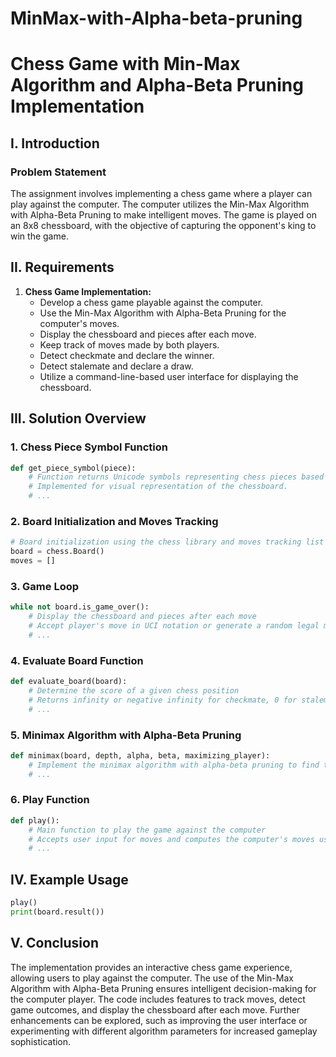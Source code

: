 # MinMax-with-Alpha-beta-pruning
# Chess Game with Min-Max Algorithm and Alpha-Beta Pruning Implementation

## I. Introduction

### Problem Statement
The assignment involves implementing a chess game where a player can play against the computer. The computer utilizes the Min-Max Algorithm with Alpha-Beta Pruning to make intelligent moves. The game is played on an 8x8 chessboard, with the objective of capturing the opponent's king to win the game.

## II. Requirements

1. **Chess Game Implementation:**
    - Develop a chess game playable against the computer.
    - Use the Min-Max Algorithm with Alpha-Beta Pruning for the computer's moves.
    - Display the chessboard and pieces after each move.
    - Keep track of moves made by both players.
    - Detect checkmate and declare the winner.
    - Detect stalemate and declare a draw.
    - Utilize a command-line-based user interface for displaying the chessboard.

## III. Solution Overview

### 1. **Chess Piece Symbol Function**

```python
def get_piece_symbol(piece):
    # Function returns Unicode symbols representing chess pieces based on their type.
    # Implemented for visual representation of the chessboard.
    # ...
```

### 2. **Board Initialization and Moves Tracking**

```python
# Board initialization using the chess library and moves tracking list
board = chess.Board()
moves = []
```

### 3. **Game Loop**

```python
while not board.is_game_over():
    # Display the chessboard and pieces after each move
    # Accept player's move in UCI notation or generate a random legal move for the computer
    # ...
```

### 4. **Evaluate Board Function**

```python
def evaluate_board(board):
    # Determine the score of a given chess position
    # Returns infinity or negative infinity for checkmate, 0 for stalemate, or material score otherwise
    # ...
```

### 5. **Minimax Algorithm with Alpha-Beta Pruning**

```python
def minimax(board, depth, alpha, beta, maximizing_player):
    # Implement the minimax algorithm with alpha-beta pruning to find the best move for the computer
    # ...
```

### 6. **Play Function**

```python
def play():
    # Main function to play the game against the computer
    # Accepts user input for moves and computes the computer's moves using the minimax algorithm
    # ...
```

## IV. Example Usage

```python
play()
print(board.result())
```

## V. Conclusion

The implementation provides an interactive chess game experience, allowing users to play against the computer. The use of the Min-Max Algorithm with Alpha-Beta Pruning ensures intelligent decision-making for the computer player. The code includes features to track moves, detect game outcomes, and display the chessboard after each move. Further enhancements can be explored, such as improving the user interface or experimenting with different algorithm parameters for increased gameplay sophistication.
